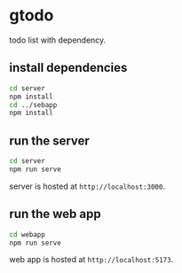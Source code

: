 # gtodo

todo list with dependency.

## install dependencies
```sh
cd server
npm install
cd ../sebapp
npm install
```

## run the server
```sh
cd server
npm run serve
```
server is hosted at `http://localhost:3000`.

## run the web app
```sh
cd webapp
npm run serve
```
web app is hosted at `http://localhost:5173`.

